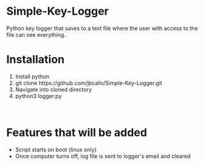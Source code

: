 # Simple-Key-Logger
Python key logger that saves to a text file where the user with access to the file can see everything.
<br />
# Installation
<ol>
  <li>Install python</li>
  <li>git clone https://github.com/jbcallv/Simple-Key-Logger.git</li>
  <li>Navigate into cloned directory</li>
  <li>python3 logger.py</li>
</ol>
<br />

# Features that will be added
<ul>
  <li>Script starts on boot (linux only)</li>
  <li>Once computer turns off, log file is sent to logger's email and cleared</li>
</ul>
